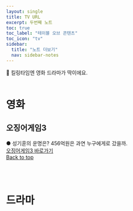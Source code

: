 ```yaml
---
layout: single
title: TV URL
excerpt: 두번째 노트
toc: true
toc_label: "테이블 오브 콘텐츠"
toc_icon: "tv"
sidebar:
  title: "노트 더보기"
  nav: sidebar-notes
---
```


🎥 킬링타임엔 영화 드라마가 딱이에요.
<br><br>
# 영화
## 오징어게임3
● 성기훈의 운명은? 456억원은 과연 누구에게로 갔을까.<br><a href="https://tvwiki22.com/drama/4966" class="btn btn--info">오징어게임3 바로가기</a>
<br>
<a href="#" class="btn btn--success">Back to top</a>
<br>

<br><br>

# 드라마
